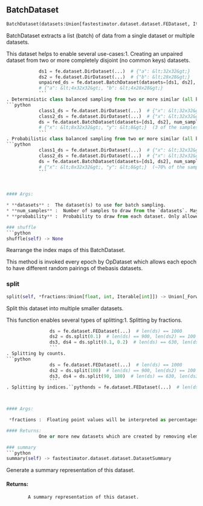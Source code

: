 ## BatchDataset
```python
BatchDataset(datasets:Union[fastestimator.dataset.dataset.FEDataset, Iterable[fastestimator.dataset.dataset.FEDataset]], num_samples:Union[int, Iterable[int]], probability:Union[Iterable[float], NoneType]=None) -> None
```
BatchDataset extracts a list (batch) of data from a single dataset or multiple datasets.

This dataset helps to enable several use-cases:1. Creating an unpaired dataset from two or more completely disjoint (no common keys) datasets.
```python
            ds1 = fe.dataset.DirDataset(...)  # {"a": &lt;32x32&gt;}
            ds2 = fe.dataset.DirDataset(...)  # {"b": &lt;28x28&gt;}
            unpaired_ds = fe.dataset.BatchDataset(datasets=[ds1, ds2], num_samples=[4, 4])
            # {"a": &lt;4x32x32&gt;, "b": &lt;4x28x28&gt;}
            ```
. Deterministic class balanced sampling from two or more similar (all keys in common) datasets.
```python
            class1_ds = fe.dataset.DirDataset(...)  # {"x": &lt;32x32&gt;, "y": &lt;&gt;}
            class2_ds = fe.dataset.DirDataset(...)  # {"x": &lt;32x32&gt;, "y": &lt;&gt;}
            ds = fe.dataset.BatchDataset(datasets=[ds1, ds2], num_samples=[3, 5])
            # {"x": &lt;8x32x32&gt;, "y": &lt;8&gt;}  (3 of the samples are from class1_ds, 5 of the samples from class2_ds)
            ```
. Probabilistic class balanced sampling from two or more similar (all keys in common) datasets.
```python
            class1_ds = fe.dataset.DirDataset(...)  # {"x": &lt;32x32&gt;, "y": &lt;&gt;}
            class2_ds = fe.dataset.DirDataset(...)  # {"x": &lt;32x32&gt;, "y": &lt;&gt;}
            ds = fe.dataset.BatchDataset(datasets=[ds1, ds2], num_samples=8, probability=[0.7, 0.3])
            # {"x": &lt;8x32x32&gt;, "y": &lt;8&gt;}  (~70% of the samples are from class1_ds, ~30% of the samples from class2_ds)
            ```



#### Args:

* **datasets** :  The dataset(s) to use for batch sampling.
* **num_samples** :  Number of samples to draw from the `datasets`. May be a single int if used in conjunction with            `probability`, otherwise a list of ints of len(`datasets`) is required.
* **probability** :  Probability to draw from each dataset. Only allowed if `num_samples` is an integer.    

### shuffle
```python
shuffle(self) -> None
```
Rearrange the index maps of this BatchDataset.

This method is invoked every epoch by OpDataset which allows each epoch to have different random pairings of thebasis datasets.

### split
```python
split(self, *fractions:Union[float, int, Iterable[int]]) -> Union[_ForwardRef('UnpairedDataset'), List[_ForwardRef('UnpairedDataset')]]
```
Split this dataset into multiple smaller datasets.

This function enables several types of splitting:1. Splitting by fractions.
```python
                ds = fe.dataset.FEDataset(...)  # len(ds) == 1000
                ds2 = ds.split(0.1)  # len(ds) == 900, len(ds2) == 100
                ds3, ds4 = ds.split(0.1, 0.2)  # len(ds) == 630, len(ds3) == 90, len(ds4) == 180
                ```
. Splitting by counts.
```python
                ds = fe.dataset.FEDataset(...)  # len(ds) == 1000
                ds2 = ds.split(100)  # len(ds) == 900, len(ds2) == 100
                ds3, ds4 = ds.split(90, 180)  # len(ds) == 630, len(ds3) == 90, len(ds4) == 180
                ```
. Splitting by indices.``pythonds = fe.dataset.FEDataset(...)  # len(ds) == 1000ds2 = ds.split([87,2,3,100,121,158])  # len(ds) == 994, len(ds2) == 6ds3 = ds.split(range(100))  # len(ds) == 894, len(ds3) == 100```



#### Args:

 *fractions :  Floating point values will be interpreted as percentages, integers as an absolute number of                datapoints, and an iterable of integers as the exact indices of the data that should be removed in order                to create the new dataset.

#### Returns:
            One or more new datasets which are created by removing elements from the current dataset. The number of            datasets returned will be equal to the number of `fractions` provided. If only a single value is provided            then the return will be a single dataset rather than a list of datasets.        

### summary
```python
summary(self) -> fastestimator.dataset.dataset.DatasetSummary
```
Generate a summary representation of this dataset.

#### Returns:
            A summary representation of this dataset.        
